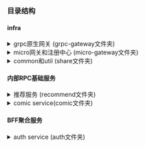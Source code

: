 ### 目录结构

#### infra

<details>
<summary>grpc原生网关 (grpc-gateway文件夹)</summary>
<pre><code>
grpc网关
</code></pre>
</details>

<details>
<summary>micro网关和注册中心 (micro-gateway文件夹)</summary>
<pre><code>
├─docker-compose: etcd micro-api和micro-web打包启动,方便本地开发
│  └─etcd-micro
└─script
</code></pre>
</details>

<details>
<summary>common和util (share文件夹)</summary>
<pre><code>
├─auth
│  └─token: 验jwt
├─database
│  ├─gorm
│  ├─mongo
│  │  ├─mgotesting
│  │  └─util
│  └─mysql
│      └─test
├─interceptor
│  └─micro: micro中间件
│      ├─auth: 从md取jwt验证,把uid注入ctx BFF用
│      └─error: 面向前端,统一错误 BFF用
├─key: 公钥
├─log
│  └─zap
├─micro
│  └─server
└─os
    └─env
</code></pre>
</details>

#### 内部RPC基础服务

<details>
<summary>推荐服务 (recommend文件夹)</summary>
<pre><code>
├─api: proto文件和pb
│  └─grpc
│      └─v1
├─cmd: 启server
│  └─grpc: 直接暴露grpc服务
├─conf: 配置文件
├─dao: 数据访问层
├─model: model
├─server: 接口暴露层
│  └─grpc
└─service: 业务逻辑层
</code></pre>
</details>

<details>
<summary>comic service(comic文件夹)</summary>
<pre><code>
├─api: 接口
│  └─grpc
│      └─v1
├─cmd: 启server
│  └─grpc
├─conf: 配置
├─dao: 数据访问层
├─model: model
├─server: 接口暴露层
│  └─grpc
└─service: 业务逻辑层
    └─grpc
</code></pre>
</details>

#### BFF聚合服务

<details>
<summary>auth service (auth文件夹)</summary>
<pre><code>
├─controler: 接口暴露层
│  ├─grpc: grpc原生接口
│  │  ├─api
│  │  │  └─gen
│  │  │      └─v1
│  │  └─cmd: 启服务
│  └─micro: micro框架接口
│      ├─api
│      │  └─gen
│      │      └─v1
│      ├─grpc: grpc接口
│      │  ├─cmd: 启服务,打镜像
│      │  └─db: 打db测试镜像
│      └─http: bff接口
│          └─cmd: 启服务
├─dao: 数据访问层
│  ├─mongo
│  └─mysql
│      ├─models
│      ├─raw
│      └─repository
├─key: 认证服务公私钥
├─service: 业务逻辑层
├─token
└─wechat
</code></pre>
</details>

